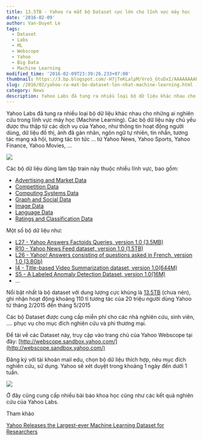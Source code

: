 ```yaml
---
title: 13.5TB - Yahoo ra mắt bộ Dataset cực lớn cho lĩnh vực máy học
date: '2016-02-09'
author: Van-Duyet Le
tags:
  - Dataset
  - Labs
  - ML
  - Webscope
  - Yahoo
  - Big Data
  - Machine Learning
modified_time: '2016-02-09T23:39:26.233+07:00'
thumbnail: https://3.bp.blogspot.com/-H7jTeKLalpM/VroS_GtuDxI/AAAAAAAAPYg/2ziVowvFxR0/s1600/Screenshot%2Bfrom%2B2016-02-09%2B23-23-25.png
slug: /2016/02/yahoo-ra-mat-bo-dataset-lon-nhat-machine-learning.html
category: News
description: Yahoo Labs đã tung ra nhiều loại bộ dữ liệu khác nhau cho những ai nghiên cứu trong lĩnh vực máy học (Machine Learning). Các bộ dữ liệu này chủ yếu được thu thập từ các dịch vụ của Yahoo, như thông tin hoạt động người dùng, dữ liệu đồ thị, ảnh đã gán nhãn, ngôn ngữ tự nhiên, tin nhắn, tương tác mạng xã hội, tương tác tin tức ... từ Yahoo News, Yahoo Sports, Yahoo Finance, Yahoo Movies, ...
---
```


Yahoo Labs đã tung ra nhiều loại bộ dữ liệu khác nhau cho những ai nghiên cứu trong lĩnh vực máy học (Machine Learning). Các bộ dữ liệu này chủ yếu được thu thập từ các dịch vụ của Yahoo, như thông tin hoạt động người dùng, dữ liệu đồ thị, ảnh đã gán nhãn, ngôn ngữ tự nhiên, tin nhắn, tương tác mạng xã hội, tương tác tin tức ... từ Yahoo News, Yahoo Sports, Yahoo Finance, Yahoo Movies, ...

![](https://3.bp.blogspot.com/-H7jTeKLalpM/VroS_GtuDxI/AAAAAAAAPYg/2ziVowvFxR0/s1600/Screenshot%2Bfrom%2B2016-02-09%2B23-23-25.png)

Các bộ dữ liệu dùng làm tập train này thuộc nhiều lĩnh vực, bao gồm:

- [Advertising and Market Data](http://webscope.sandbox.yahoo.com/catalog.php?datatype=a)
- [Competition Data](http://webscope.sandbox.yahoo.com/catalog.php?datatype=c)
- [Computing Systems Data](http://webscope.sandbox.yahoo.com/catalog.php?datatype=s)
- [Graph and Social Data](http://webscope.sandbox.yahoo.com/catalog.php?datatype=g)
- [Image Data](http://webscope.sandbox.yahoo.com/catalog.php?datatype=i)
- [Language Data](http://webscope.sandbox.yahoo.com/catalog.php?datatype=l)
- [Ratings and Classification Data](http://webscope.sandbox.yahoo.com/catalog.php?datatype=r)

Một số bộ dữ liệu như:

- [L27 - Yahoo Answers Factoids Queries, version 1.0 (3.5MB)](http://webscope.sandbox.yahoo.com/catalog.php?datatype=l&did=76)
- [R10 - Yahoo News Feed dataset, version 1.0 (1.5TB)](http://webscope.sandbox.yahoo.com/catalog.php?datatype=r&did=75)
- [L26 - Yahoo! Answers consisting of questions asked in French, version 1.0 (3.8Gb)](http://webscope.sandbox.yahoo.com/catalog.php?datatype=l&did=74)
- [I4 - Title-based Video Summarization dataset, version 1.0(644M)](http://webscope.sandbox.yahoo.com/catalog.php?datatype=i&did=72)
- [S5 - A Labeled Anomaly Detection Dataset, version 1.0(16M)](http://webscope.sandbox.yahoo.com/catalog.php?datatype=s&did=70)
- ...

Nổi bật nhất là bộ dataset với dung lượng cực khủng là [13.5TB](http://webscope.sandbox.yahoo.com/catalog.php?datatype=r&did=75) (chưa nén), ghi nhận hoạt động khoảng 110 tỉ tương tác của 20 triệu người dùng Yahoo từ tháng 2/2015 đến tháng 5/2015

Các bộ Dataset được cung cấp miễn phí cho các nhà nghiên cứu, sinh viên, .... phục vụ cho mục đích nghiên cứu và phi thương mại.

Để tải về các Dataset này, truy cập vào trang chủ của Yahoo Webscope tại đây: [http://webscope.sandbox.yahoo.com/](http://webscope.sandbox.yahoo.com/)

Đăng ký với tài khoản mail edu, chọn bộ dữ liệu thích hợp, nêu mục đích nghiên cứu, sử dụng. Yahoo sẽ xét duyệt trong khoảng 1 ngày đến dưới 1 tuần.

[![](https://1.bp.blogspot.com/-4pgR9VBo6eU/VroTZxEhI5I/AAAAAAAAPYo/dIg0ZQ6Y9QU/s1600/screencapture-webscope-sandbox-yahoo-com-myrequests-php-1455034877875.png)](https://1.bp.blogspot.com/-4pgR9VBo6eU/VroTZxEhI5I/AAAAAAAAPYo/dIg0ZQ6Y9QU/s1600/screencapture-webscope-sandbox-yahoo-com-myrequests-php-1455034877875.png)

Ở đây cũng cung cấp nhiều bài báo khoa học cũng như các kết quả nghiên cứu của Yahoo Labs.

Tham khảo

[Yahoo Releases the Largest-ever Machine Learning Dataset for Researchers](http://yahoolabs.tumblr.com/post/137281912191/yahoo-releases-the-largest-ever-machine-learning)
